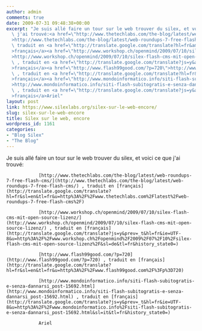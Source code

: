 ```yaml
---
author: admin
comments: true
date: 2009-07-31 09:48:38+00:00
excerpt: "Je suis allé faire un tour sur le web trouver du silex, et voici ce que\
  \ j'ai trouvé:<a href=\"http://www.thetechlabs.com/the-blog/latest/web-roundups-7-free-flash-cms/\"\
  >http://www.thetechlabs.com/the-blog/latest/web-roundups-7-free-flash-cms/</a> ,\
  \ traduit en <a href=\"http://translate.google.com/translate?hl=fr&amp;sl=en&amp;tl=fr&amp;u=http%3A%2F%2Fwww.thetechlabs.com%2Flatest%2Fweb-roundups-7-free-flash-cms%2F\"\
  >français</a><a href=\"http://www.workshop.ch/openmind/2009/07/10/silex-flash-cms-mit-open-source-lizenz/\"\
  >http://www.workshop.ch/openmind/2009/07/10/silex-flash-cms-mit-open-source-lizenz/</a>\
  \ , traduit en <a href=\"http://translate.google.com/translate?js=y&amp;prev=_t&amp;hl=fr&amp;ie=UTF-8&amp;u=http%3A%2F%2Fwww.workshop.ch%2Fopenmind%2F2009%2F07%2F10%2Fsilex-flash-cms-mit-open-source-lizenz%2F&amp;sl=de&amp;tl=fr&amp;history_state0=\"\
  >français</a><a href=\"http://www.flash99good.com/?p=720\">http://www.flash99good.com/?p=720</a>\
  \ , traduit en <a href=\"http://translate.google.com/translate?hl=fr&amp;sl=en&amp;tl=fr&amp;u=http%3A%2F%2Fwww.flash99good.com%2F%3Fp%3D720\"\
  >français</a><a href=\"http://www.mondoinformatico.info/siti-flash-subitogratis-e-senza-dannarsi_post-15692.html\"\
  >http://www.mondoinformatico.info/siti-flash-subitogratis-e-senza-dannarsi_post-15692.html</a>\
  \ , traduit en <a href=\"http://translate.google.com/translate?js=y&amp;prev=_t&amp;hl=fr&amp;ie=UTF-8&amp;u=http%3A%2F%2Fwww.mondoinformatico.info%2Fsiti-flash-subitogratis-e-senza-dannarsi_post-15692.html&amp;sl=it&amp;tl=fr&amp;history_state0=\"\
  >français</a>Ariel"
layout: post
link: https://www.silexlabs.org/silex-sur-le-web-encore/
slug: silex-sur-le-web-encore
title: Silex sur le web, encore
wordpress_id: 1161
categories:
- "Blog Silex"
- "The Blog"
---
```


Je suis allé faire un tour sur le web trouver du silex, et voici ce que j'ai trouvé:

				[http://www.thetechlabs.com/the-blog/latest/web-roundups-7-free-flash-cms/](http://www.thetechlabs.com/the-blog/latest/web-roundups-7-free-flash-cms/) , traduit en [français](http://translate.google.com/translate?hl=fr&sl=en&tl=fr&u=http%3A%2F%2Fwww.thetechlabs.com%2Flatest%2Fweb-roundups-7-free-flash-cms%2F)

				[http://www.workshop.ch/openmind/2009/07/10/silex-flash-cms-mit-open-source-lizenz/](http://www.workshop.ch/openmind/2009/07/10/silex-flash-cms-mit-open-source-lizenz/) , traduit en [français](http://translate.google.com/translate?js=y&prev=_t&hl=fr&ie=UTF-8&u=http%3A%2F%2Fwww.workshop.ch%2Fopenmind%2F2009%2F07%2F10%2Fsilex-flash-cms-mit-open-source-lizenz%2F&sl=de&tl=fr&history_state0=)

				[http://www.flash99good.com/?p=720](http://www.flash99good.com/?p=720) , traduit en [français](http://translate.google.com/translate?hl=fr&sl=en&tl=fr&u=http%3A%2F%2Fwww.flash99good.com%2F%3Fp%3D720)

				[http://www.mondoinformatico.info/siti-flash-subitogratis-e-senza-dannarsi_post-15692.html](http://www.mondoinformatico.info/siti-flash-subitogratis-e-senza-dannarsi_post-15692.html) , traduit en [français](http://translate.google.com/translate?js=y&prev=_t&hl=fr&ie=UTF-8&u=http%3A%2F%2Fwww.mondoinformatico.info%2Fsiti-flash-subitogratis-e-senza-dannarsi_post-15692.html&sl=it&tl=fr&history_state0=)

				Ariel
